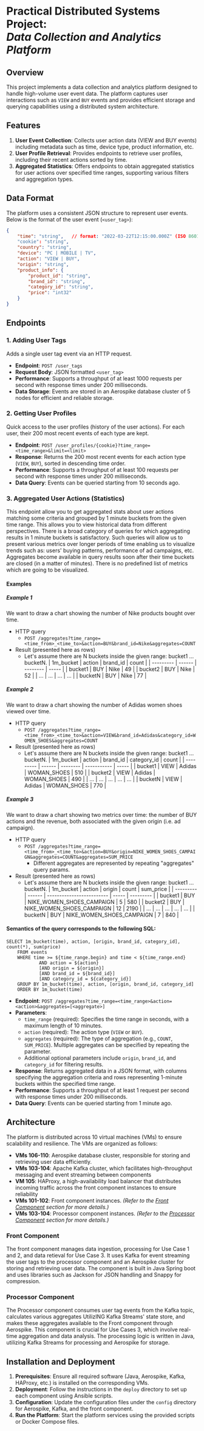 # Practical Distributed Systems Project:<br>_Data Collection and Analytics Platform_

## Overview

This project implements a data collection and analytics platform designed to handle high-volume user event data. The platform captures user interactions such as `VIEW` and `BUY` events and provides efficient storage and querying capabilities using a distributed system architecture.

## Features

1. **User Event Collection**: Collects user action data (VIEW and BUY events) including metadata such as time, device type, product information, etc.
2. **User Profile Retrieval**: Provides endpoints to retrieve user profiles, including their recent actions sorted by time.
3. **Aggregated Statistics**: Offers endpoints to obtain aggregated statistics for user actions over specified time ranges, supporting various filters and aggregation types.

## Data Format

The platform uses a consistent JSON structure to represent user events. Below is the format of the user event (`<user_tag>`):

```json
{
    "time": "string",   // format: "2022-03-22T12:15:00.000Z" (ISO 8601 format with millisecond precision and 'Z' suffix)
    "cookie": "string",
    "country": "string",
    "device": "PC | MOBILE | TV",
    "action": "VIEW | BUY",
    "origin": "string",
    "product_info": {
        "product_id": "string",
        "brand_id": "string",
        "category_id": "string",
        "price": "int32"
    }
}
```

## Endpoints

### 1. Adding User Tags

Adds a single user tag event via an HTTP request.

- **Endpoint**: `POST /user_tags`
- **Request Body**: JSON formatted `<user_tag>`
- **Performance**: Supports a throughput of at least 1000 requests per second with response times under 200 milliseconds.
- **Data Storage**: Events are stored in an Aerospike database cluster of 5 nodes for efficient and reliable storage.

### 2. Getting User Profiles

Quick access to the user profiles (history of the user actions). For each user, their 200 most recent events of each type are kept.

- **Endpoint**: `POST /user_profiles/{cookie}?time_range=<time_range>&limit=<limit>`
- **Response**: Returns the 200 most recent events for each action type (`VIEW`, `BUY`), sorted in descending time order.
- **Performance**: Supports a throughput of at least 100 requests per second with response times under 200 milliseconds.
- **Data Query**: Events can be queried starting from 10 seconds ago.

### 3. Aggregated User Actions (Statistics)

This endpoint allow you to get aggregated stats about user actions matching some criteria and grouped by 1 minute buckets from the given time range.
This allows you to view historical data from different perspectives. There is a broad category of queries for which aggregating results in 1 minute buckets is satisfactory. Such queries will allow us to present various metrics over longer periods of time enabling us to visualize trends such as: users' buying patterns, performance of ad campaigns, etc. Aggregates become available in query results soon after their time buckets are closed (in a matter of minutes). There is no predefined list of metrics which are going to be visualized.

#### Examples

##### Example 1
We want to draw a chart showing the number of Nike products bought over time.

* HTTP query
  * `POST /aggregates?time_range=<time_from>_<time_to>&action=BUY&brand_id=Nike&aggregates=COUNT`
* Result (presented here as rows)
  * Let's assume there are N buckets inside the given range: bucket1 ... bucketN.
    | 1m_bucket | action | brand_id | count |
    | --------- | ------ | -------- | ----- |
    | bucket1   | BUY    | Nike     | 49    |
    | bucket2   | BUY    | Nike     | 52    |
    | ...       | ...    | ...      | ...   |
    | bucketN   | BUY    | Nike     | 77    |


##### Example 2
We want to draw a chart showing the number of Adidas women shoes viewed over time.

* HTTP query
  * `POST /aggregates?time_range=<time_from>_<time_to>&action=VIEW&brand_id=Adidas&category_id=WOMEN_SHOES&aggregates=COUNT`
* Result (presented here as rows)
  * Let's assume there are N buckets inside the given range: bucket1 ... bucketN.
    | 1m_bucket | action | brand_id | category_id | count |
    | --------- | ------ | -------- | ----------- | ----- |
    | bucket1   | VIEW   | Adidas   | WOMAN_SHOES | 510   |
    | bucket2   | VIEW   | Adidas   | WOMAN_SHOES | 490   |
    | ...       | ...    | ...      | ...         | ...   |
    | bucketN   | VIEW   | Adidas   | WOMAN_SHOES | 770   |

##### Example 3

We want to draw a chart showing two metrics over time: the number of BUY actions and the revenue, both associated with the given origin (i.e. ad campaign).

* HTTP query
  * `POST /aggregates?time_range=<time_from>_<time_to>&action=BUY&origin=NIKE_WOMEN_SHOES_CAMPAIGN&aggregates=COUNT&aggregates=SUM_PRICE`
    * Different aggregates are represented by repeating "aggregates" query params.
* Result (presented here as rows)
  * Let's assume there are N buckets inside the given range: bucket1 ... bucketN.
    | 1m_bucket | action | origin                    | count | sum_price |
    | --------- | ------ | ------------------------- | ----- | --------- |
    | bucket1   | BUY    | NIKE_WOMEN_SHOES_CAMPAIGN | 5     | 580       |
    | bucket2   | BUY    | NIKE_WOMEN_SHOES_CAMPAIGN | 12    | 2190      |
    | ...       | ...    | ...                       | ...   | ...       |
    | bucketN   | BUY    | NIKE_WOMEN_SHOES_CAMPAIGN | 7     | 840       |


#### Semantics of the query corresponds to the following SQL:
  ```
  SELECT 1m_bucket(time), action, [origin, brand_id, category_id], count(*), sum(price)
      FROM events
      WHERE time >= ${time_range.begin} and time < ${time_range.end}
              AND action = ${action}
              [AND origin = ${origin}]
              [AND brand_id = ${brand_id}]
              [AND category_id = ${category_id}]
      GROUP BY 1m_bucket(time), action, [origin, brand_id, category_id]
      ORDER BY 1m_bucket(time)
  ```

- **Endpoint**: `POST /aggregates?time_range=<time_range>&action=<action>&aggregates=[<aggregate>]`
- **Parameters**:
  - `time_range` (required): Specifies the time range in seconds, with a maximum length of 10 minutes.
  - `action` (required): The action type (`VIEW` or `BUY`).
  - `aggregates` (required): The type of aggregation (e.g., `COUNT`, `SUM_PRICE`). Multiple aggregates can be specified by repeating the parameter.
  - Additional optional parameters include `origin`, `brand_id`, and `category_id` for filtering results.
- **Response**: Returns aggregated data in a JSON format, with columns specifying the aggregation criteria and rows representing 1-minute buckets within the specified time range.
- **Performance**: Supports a throughput of at least 1 request per second with response times under 200 milliseconds.
- **Data Query**: Events can be queried starting from 1 minute ago.


## Architecture

The platform is distributed across 10 virtual machines (VMs) to ensure scalability and resilience. The VMs are organized as follows:

- **VMs 106-110**: Aerospike database cluster, responsible for storing and retrieving user data efficiently.
- **VMs 103-104**: Apache Kafka cluster, which facilitates high-throughput messaging and event streaming between components
- **VM 105**: HAProxy, a high-availability load balancer that distributes incoming traffic across the front component instances to ensure reliability
- **VMs 101-102**: Front component instances. *(Refer to the [Front Component](#front-component) section for more details.)*
- **VMs 103-104**: Processor component instances. *(Refer to the [Processor Component](#processor-component) section for more details.)*

### Front Component

The front component manages data ingestion, processing for Use Case 1 and 2, and data retieval for Use Case 3. It uses Kafka for event streaming the user tags to the processor component and an Aerospike cluster for storing and retrieving user data. The component is built in Java Spring boot and uses libraries such as Jackson for JSON handling and Snappy for compression.

### Processor Component

The Processor component consumes user tag events from the Kafka topic, calculates various aggregates UtilizING Kafka Streams' state store, and makes these aggregates available to the Front component through Aerospike. This component is crucial for Use Cases 3, which involve real-time aggregation and data analysis.
The processing logic is written in Java, utilizing Kafka Streams for processing and Aerospike for storage.



## Installation and Deployment

1. **Prerequisites**: Ensure all required software (Java, Aerospike, Kafka, HAProxy, etc.) is installed on the corresponding VMs.
2. **Deployment**: Follow the instructions in the `deploy` directory to set up each component using Ansible scripts.
3. **Configuration**: Update the configuration files under the `config` directory for Aerospike, Kafka, and the front component.
4. **Run the Platform**: Start the platform services using the provided scripts or Docker Compose files.

